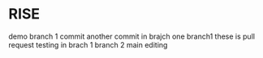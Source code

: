 # RISE
demo
branch 1 commit
another commit in brajch one
branch1
these is pull request testing in brach 1
branch 2
 main
editing 

